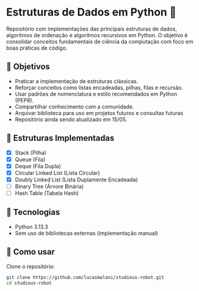 # Estruturas de Dados em Python 🐍

Repositório com implementações das principais estruturas de dados, algoritmos de ordenação e algoritmos recursivos em Python. O objetivo é consolidar conceitos fundamentais de ciência da computação com foco em boas práticas de código.

## 📌 Objetivos

- Praticar a implementação de estruturas clássicas.
- Reforçar conceitos como listas encadeadas, pilhas, filas e recursão.
- Usar padrões de nomenclatura e estilo recomendados em Python (PEP8).
- Compartilhar conhecimento com a comunidade.
- Arquivar biblioteca para uso em projetos futuros e consultas futuras
- Repositório ainda sendo atualizado em 15/05.

## 📁 Estruturas Implementadas

- [x] Stack (Pilha)
- [x] Queue (Fila)
- [x] Deque (Fila Dupla)
- [x] Circular Linked List (Lista Circular)
- [x] Doubly Linked List (Lista Duplamente Encadeada)
- [ ] Binary Tree (Árvore Binária)
- [ ] Hash Table (Tabela Hash)

## 🔧 Tecnologias

- Python 3.13.3
- Sem uso de bibliotecas externas (implementação manual)

## 🚀 Como usar

Clone o repositório:

```bash
git clone https://github.com/lucasmaloni/studious-robot.git
cd studious-robot